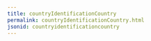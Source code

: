 ```yaml
---
title: countryIdentificationCountry
permalink: countryIdentificationCountry.html
jsonid: countryidentificationcountry
---
```

